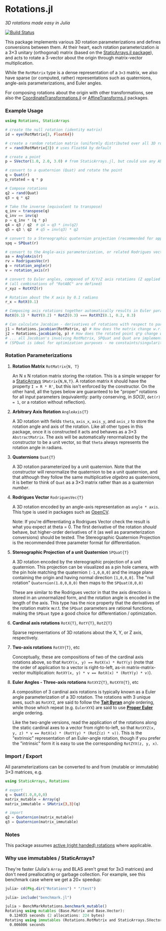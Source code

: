 # Rotations.jl

*3D rotations made easy in Julia*

[![Build Status](https://travis-ci.org/FugroRoames/Rotations.jl.svg?branch=static_arrays)](https://travis-ci.org/FugroRoames/Rotations.jl)

This package implements various 3D rotation parameterizations and defines
conversions between them. At their heart, each rotation parameterization *is*
a 3×3 unitary (orthogonal) matrix (based on the [StaticArrays.jl package](https://github.com/andyferris/StaticArrays.jl)),
and acts to rotate a 3-vector about the origin through matrix-vector multiplication.

While the `RotMatrix` type is a dense representation of a `3×3` matrix, we also
have sparse (or computed, rather) representations such as quaternions,
angle-axis parameterizations, and Euler angles.

For composing rotations about the origin with other transformations, see also
the [CoordinateTransformations.jl](https://github.com/FugroRoames/CoordinateTransformations.jl)
or [AffineTransforms.jl](https://github.com/timholy/AffineTransforms.jl) packages.

### Example Usage

```julia
using Rotations, StaticArrays

# create the null rotation (identity matrix)
id = eye(RotMatrix{3, Float64})

# create a random rotation matrix (uniformly distributed over all 3D rotations)
r = rand(RotMatrix{3}) # uses Float64 by default

# create a point
p = SVector(1.0, 2.0, 3.0) # from StaticArrays.jl, but could use any AbstractVector...

# convert to a quaternion (Quat) and rotate the point
q = Quat(r)
p_rotated = q * p

# Compose rotations
q2 = rand(Quat)
q3 = q * q2

# Take the inverse (equivalent to transpose)
q_inv = transpose(q)
q_inv == inv(q)
p ≈ q_inv * (q * p)
q4 = q3 / q2  # q4 = q3 * inv(q2)
q5 = q3 \ q2  # q5 = inv(q3) * q2

# convert to a Stereographic quaternion projection (recommended for applications with differentiation)
spq = SPQuat(r)

# convert to the Angle-axis parameterization, or related Rodrigues vector
aa = AngleAxis(r)
rv = RodriguesVec(r)
ϕ = rotation_angle(r)
v = rotation_axis(r)

# convert to Euler angles, composed of X/Y/Z axis rotations (Z applied first)
# (all combinations of "RotABC" are defined)
r_xyz = RotXYZ(r)

# Rotation about the X axis by 0.1 radians
r_x = RotX(0.1)

# Composing axis rotations together automatically results in Euler parameterization
RotX(0.1) * RotY(0.2) * RotZ(0.3) === RotXYZ(0.1, 0.2, 0.3)

# Can calculate Jacobian - derivatives of rotations with respect to parameters
j1 = Rotations.jacobian(RotMatrix, q) # How does the matrix change w.r.t the 4 Quat parameters?
j2 = Rotations.jacobian(q, p) # How does the rotated point q*p change w.r.t. the 4 Quat parameters?
# ... all Jacobian's involving RotMatrix, SPQuat and Quat are implemented
# (SPQuat is ideal for optimization purposes - no constaints/singularities)
```

### Rotation Parameterizations

1. **Rotation Matrix** `RotMatrix{N, T}`

    An N x N rotation matrix storing the rotation.  This is a simple wrapper for
    a [StaticArrays](https://github.com/andyferris/StaticArrays.jl) `SMatrix{N,N,T}`.
    A rotation matrix `R` should have the property `I = R * R'`, but this isn't
    enforced by the constructor. On the other hand, all the types below are
    guaranteed to be "proper" rotations for all input parameters (equivalently:
    parity conserving, in *SO(3)*, `det(r) = 1`, or a rotation without
    reflection).

2. **Arbitrary Axis Rotation** `AngleAxis{T}`

    A 3D rotation with fields `theta`, `axis_x`, `axis_y`, and
    `axis_z` to store the rotation angle and axis of the rotation.
    Like all other types in this package, once it is constructed it acts and
    behaves as a 3×3 `AbstractMatrix`. The axis will be automatically
    renormalized by the constructor to be a unit vector, so that `theta` always
    represents the rotation angle in radians.

3. **Quaternions** `Quat{T}`

    A 3D rotation parameterized by a unit quaternion. Note that the constructor
    will renormalize the quaternion to be a unit quaternion, and that although
    they follow the same multiplicative *algebra* as quaternions, it is better
    to think of `Quat` as a 3×3 matrix rather than as a quaternion *number*.

4. **Rodrigues Vector** `RodriguesVec{T}`

    A 3D rotation encoded by an angle-axis representation as `angle * axis`.
    This type is used in packages such as [OpenCV](http://docs.opencv.org/2.4/modules/calib3d/doc/camera_calibration_and_3d_reconstruction.html#void%20Rodrigues%28InputArray%20src,%20OutputArray%20dst,%20OutputArray%20jacobian%29).

    Note: If you're differentiating a Rodrigues Vector check the result is what
    you expect at theta = 0.  The first derivative of the rotation *should*
    behave, but higher-order derivatives of it (as well as parameterization
    conversions) should be tested.  The Stereographic Quaternion Projection is
    the recommended three parameter format for differentiation.

5. **Stereographic Projection of a unit Quaternion** `SPQuat{T}`

    A 3D rotation encoded by the stereographic projection of a unit quaternion.  This projection can be visualized as a pin hole camera, with the pin hole matching the quaternion `[-1,0,0,0]` and the image plane containing the origin and having normal direction `[1,0,0,0]`.  The "null rotation" `Quaternion(1.0,0,0,0)` then maps to the `SPQuat(0,0,0)`

    These are similar to the Rodrigues vector in that the axis direction is stored in an unnormalized form, and the rotation angle is encoded in the length of the axis.  This type has the nice property that the derivatives of the rotation matrix w.r.t. the `SPQuat` parameters are rational functions, making the `SPQuat` type a good choice for differentiation / optimization.

6. **Cardinal axis rotations** `RotX{T}`, `RotY{T}`, `RotZ{T}`

    Sparse representations of 3D rotations about the X, Y, or Z axis, respectively.

7. **Two-axis rotations** `RotXY{T}`, etc

    Conceptually, these are compositions of two of the cardinal axis rotations above,
    so that `RotXY(x, y) == RotX(x) * RotY(y)` (note that the order of application to
    a vector is right-to-left, as-in matrix-matrix-vector multiplication: `RotXY(x, y) * v == RotX(x) * (RotY(y) * v)`).

8. **Euler Angles - Three-axis rotations** `RotXYZ{T}`, `RotXYX{T}`, etc

    A composition of 3 cardinal axis rotations is typically known as a Euler
    angle parameterization of a 3D rotation. The rotations with 3 unique axes,
    such as `RotXYZ`, are said to follow the [**Tait Byran**](https://en.wikipedia.org/wiki/Euler_angles#Tait.E2.80.93Bryan_angles) angle ordering,
    while those which repeat (e.g. `EulerXYX`) are said to use [**Proper Euler**](https://en.wikipedia.org/wiki/Euler_angles#Conventions) angle ordering.

    Like the two-angle versions, read the application of the rotations along the
    static cardinal axes to a vector from right-to-left, so that `RotXYZ(x, y, z) * v == RotX(x) * (RotY(y) * (RotZ(z) * v))`.
    This is the "extrinsic" representation of an Euler-angle rotation, though
    if you prefer the "intrinsic" form it is easy to use the corresponding
    `RotZYX(z, y, x)`.

### Import / Export

All parameterizations can be converted to and from (mutable or immutable)
3×3 matrices, e.g.

```julia
using StaticArrays, Rotations

# export
q = Quat(1.0,0,0,0)
matrix_mutable = Array(q)
matrix_immutable = SMatrix{3,3}(q)

# import
q2 = Quaternion(matrix_mutable)
q3 = Quaternion(matrix_immutable)
```

### Notes

This package assumes [active (right handed) rotations](https://en.wikipedia.org/wiki/Active_and_passive_transformation) where applicable.


### Why use immutables / StaticArrays?

They're faster (Julia's `Array` and BLAS aren't great for 3x3 matrices) and
don't need preallocating or garbage collection. For example, see this benchmark
case where we get a 20× speedup:

```julia
julia> cd(Pkg.dir("Rotations") * "/test")

julia> include("benchmark.jl")

julia > BenchMarkRotations.benchmark_mutable()
Rotating using mutables (Base.Matrix and Base.Vector):
  0.124035 seconds (2 allocations: 224 bytes)
Rotating using immutables (Rotations.RotMatrix and StaticArrays.SVector):
  0.006006 seconds
```

